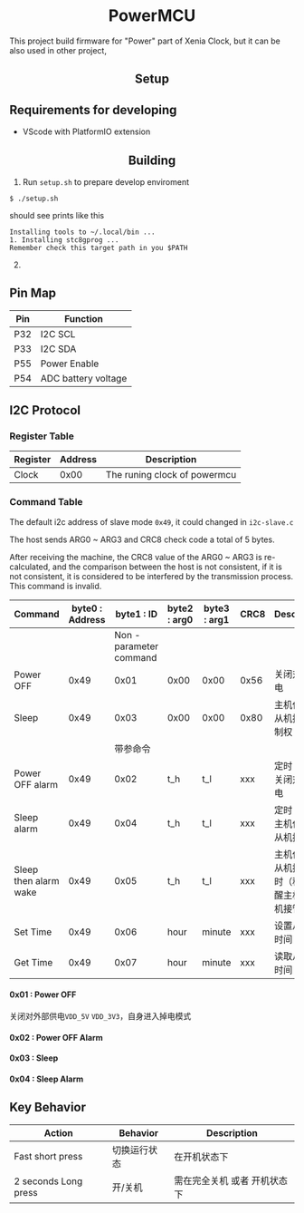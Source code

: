 <h1 align="center">PowerMCU</h1>

This project build firmware for "Power" part of Xenia Clock, but it can be also used
in other project,

<h2 align="center">Setup</h2>

<h2>Requirements for developing</h2>

- VScode with PlatformIO extension

<h2 align="center">Building</h2>

1. Run `setup.sh` to prepare develop enviroment
```
$ ./setup.sh
```

should see prints like this
```
Installing tools to ~/.local/bin ...
1. Installing stc8gprog ...
Remember check this target path in you $PATH
```

2. 

<h2>Pin Map</h2>

| Pin | Function            |
|-----|---------------------|
| P32 | I2C SCL             |
| P33 | I2C SDA             |
| P55 | Power Enable        |
| P54 | ADC battery voltage |

<h2>I2C Protocol</h2>

<h3>Register Table</h3>

| Register | Address | Description                  |
|----------|---------|------------------------------|
| Clock    | 0x00    | The runing clock of powermcu |

<h3>Command Table</h3>

The default i2c address of slave mode `0x49`, it could changed in `i2c-slave.c`

The host sends ARG0 ~ ARG3 and CRC8 check code a total of 5 bytes.

After receiving the machine, the CRC8 value of the ARG0 ~ ARG3 is re-calculated, and the comparison between the host is not consistent, if it is not consistent, it is considered to be interfered by the transmission process. This command is invalid.

| Command               | byte0 : Address | byte1 : ID | byte2 : arg0 | byte3 : arg1 | CRC8 | Description                                   |
|-----------------------|------|------|------|------|------|-----------------------------------------------|
| |  | Non -parameter command |
| Power OFF             | 0x49 | 0x01 | 0x00 | 0x00 | 0x56 | 关闭对外供电                                  |
| Sleep                 | 0x49 | 0x03 | 0x00 | 0x00 | 0x80 | 主机休眠，从机接管控制权                       |
| |  | 带参命令 |
| Power OFF alarm       | 0x49 | 0x02 | t_h  | t_l  | xxx  | 定时（秒），关闭对外供电                         |
| Sleep alarm           | 0x49 | 0x04 | t_h  | t_l  | xxx  | 定时（秒），主机休眠，从机接管                    |
| Sleep then alarm wake | 0x49 | 0x05 | t_h  | t_l  | xxx  | 主机休眠，从机接管, 定时（秒），唤醒主机，主机接管 |
| Set Time | 0x49 | 0x06 | hour | minute | xxx | 设置从机的时间 |
| Get Time | 0x49 | 0x07 | hour | minute | xxx | 读取从机的时间 |

<h4>0x01 : Power OFF</h4>

关闭对外部供电`VDD_5V` `VDD_3V3`，自身进入掉电模式

<h4>0x02 : Power OFF Alarm</h4>

<h4>0x03 : Sleep</h4>

<h4>0x04 : Sleep Alarm</h4>


<h2>Key Behavior</h2>

| Action | Behavior | Description |
| ---- | --- | --- |
| Fast short press | 切换运行状态 | 在开机状态下
| 2 seconds Long press | 开/关机 | 需在完全关机 或者 开机状态下 |

